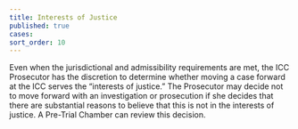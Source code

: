 ```yaml
---
title: Interests of Justice
published: true
cases:
sort_order: 10
---
```



Even when the jurisdictional and admissibility requirements are met, the ICC Prosecutor has the discretion to determine whether moving a case forward at the ICC serves the “interests of justice.” The Prosecutor may decide not to move forward with an investigation or prosecution if she decides that there are substantial reasons to believe that this is not in the interests of justice. A Pre-Trial Chamber can review this decision.